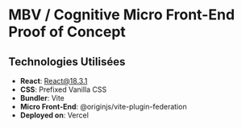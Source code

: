 # MBV / Cognitive Micro Front-End Proof of Concept

## Technologies Utilisées

- **React**: [React@18.3.1](https://reactjs.org/)
- **CSS**: Prefixed Vanilla CSS
- **Bundler**: Vite
- **Micro Front-End**: @originjs/vite-plugin-federation
- **Deployed on**: Vercel
